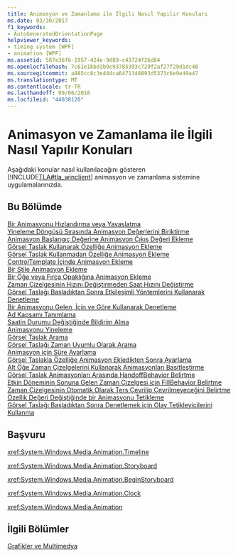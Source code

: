 ```yaml
---
title: Animasyon ve Zamanlama ile İlgili Nasıl Yapılır Konuları
ms.date: 03/30/2017
f1_keywords:
- AutoGeneratedOrientationPage
helpviewer_keywords:
- timing system [WPF]
- animation [WPF]
ms.assetid: 587e36f6-1957-424e-9d89-c43724f26d84
ms.openlocfilehash: 7c61e1bbd3b9c93785393c729f2af27f29d1dc40
ms.sourcegitcommit: a885cc8c3e444ca6471348893d5373c6e9e49a47
ms.translationtype: MT
ms.contentlocale: tr-TR
ms.lasthandoff: 09/06/2018
ms.locfileid: "44038120"
---
```

# <a name="animation-and-timing-how-to-topics"></a>Animasyon ve Zamanlama ile İlgili Nasıl Yapılır Konuları
Aşağıdaki konular nasıl kullanılacağını gösteren [!INCLUDE[TLA#tla_winclient](../../../../includes/tlasharptla-winclient-md.md)] animasyon ve zamanlama sistemine uygulamalarınızda.  
  
## <a name="in-this-section"></a>Bu Bölümde  
 [Bir Animasyonu Hızlandırma veya Yavaşlatma](../../../../docs/framework/wpf/graphics-multimedia/how-to-accelerate-or-decelerate-an-animation.md)  
 [Yineleme Döngüsü Sırasında Animasyon Değerlerini Biriktirme](../../../../docs/framework/wpf/graphics-multimedia/how-to-accumulate-animation-values-during-repeat-cycles.md)  
 [Animasyon Başlangıç Değerine Animasyon Çıkış Değeri Ekleme](../../../../docs/framework/wpf/graphics-multimedia/how-to-add-an-animation-output-value-to-an-animation-starting-value.md)  
 [Görsel Taslak Kullanarak Özelliğe Animasyon Ekleme](../../../../docs/framework/wpf/graphics-multimedia/how-to-animate-a-property-by-using-a-storyboard.md)  
 [Görsel Taslak Kullanmadan Özelliğe Animasyon Ekleme](../../../../docs/framework/wpf/graphics-multimedia/how-to-animate-a-property-without-using-a-storyboard.md)  
 [ControlTemplate İçinde Animasyon Ekleme](../../../../docs/framework/wpf/graphics-multimedia/how-to-animate-in-a-controltemplate.md)  
 [Bir Stile Animasyon Ekleme](../../../../docs/framework/wpf/graphics-multimedia/how-to-animate-in-a-style.md)  
 [Bir Öğe veya Fırça Opaklığına Animasyon Ekleme](../../../../docs/framework/wpf/graphics-multimedia/how-to-animate-the-opacity-of-an-element-or-brush.md)  
 [Zaman Çizelgesinin Hızını Değiştirmeden Saat Hızını Değiştirme](../../../../docs/framework/wpf/graphics-multimedia/change-the-speed-of-a-clock.md)  
 [Görsel Taslağı Başladıktan Sonra Etkileşimli Yöntemlerini Kullanarak Denetleme](../../../../docs/framework/wpf/graphics-multimedia/how-to-control-a-storyboard-after-it-starts.md)  
 [Bir Animasyonu Gelen, İçin ve Göre Kullanarak Denetleme](../../../../docs/framework/wpf/graphics-multimedia/how-to-control-an-animation-using-from-to-and-by.md)  
 [Ad Kapsamı Tanımlama](../../../../docs/framework/wpf/graphics-multimedia/how-to-define-a-name-scope.md)  
 [Saatin Durumu Değiştiğinde Bildirim Alma](../../../../docs/framework/wpf/graphics-multimedia/how-to-receive-notification-when-clock-state-changes.md)  
 [Animasyonu Yineleme](../../../../docs/framework/wpf/graphics-multimedia/how-to-repeat-an-animation.md)  
 [Görsel Taslak Arama](../../../../docs/framework/wpf/graphics-multimedia/how-to-seek-a-storyboard.md)  
 [Görsel Taslağı Zaman Uyumlu Olarak Arama](../../../../docs/framework/wpf/graphics-multimedia/how-to-seek-a-storyboard-synchronously.md)  
 [Animasyon için Süre Ayarlama](../../../../docs/framework/wpf/graphics-multimedia/how-to-set-a-duration-for-an-animation.md)  
 [Görsel Taslakla Özelliğe Animasyon Ekledikten Sonra Ayarlama](../../../../docs/framework/wpf/graphics-multimedia/how-to-set-a-property-after-animating-it-with-a-storyboard.md)  
 [Alt Öğe Zaman Çizelgelerini Kullanarak Animasyonları Basitleştirme](../../../../docs/framework/wpf/graphics-multimedia/how-to-simplify-animations-by-using-child-timelines.md)  
 [Görsel Taslak Animasyonları Arasında HandoffBehavior Belirtme](../../../../docs/framework/wpf/graphics-multimedia/how-to-specify-handoffbehavior-between-storyboard-animations.md)  
 [Etkin Döneminin Sonuna Gelen Zaman Çizelgesi için FillBehavior Belirtme](../../../../docs/framework/wpf/graphics-multimedia/specify-the-fillbehavior-for-a-timeline.md)  
 [Zaman Çizelgesinin Otomatik Olarak Ters Çevrilip Çevrilmeyeceğini Belirtme](../../../../docs/framework/wpf/graphics-multimedia/how-to-specify-whether-a-timeline-automatically-reverses.md)  
 [Özellik Değeri Değiştiğinde bir Animasyonu Tetikleme](../../../../docs/framework/wpf/graphics-multimedia/how-to-trigger-an-animation-when-a-property-value-changes.md)  
 [Görsel Taslağı Başladıktan Sonra Denetlemek için Olay Tetikleyicilerini Kullanma](../../../../docs/framework/wpf/graphics-multimedia/how-to-use-event-triggers-to-control-a-storyboard-after-it-starts.md)  
  
## <a name="reference"></a>Başvuru  
 <xref:System.Windows.Media.Animation.Timeline>  
  
 <xref:System.Windows.Media.Animation.Storyboard>  
  
 <xref:System.Windows.Media.Animation.BeginStoryboard>  
  
 <xref:System.Windows.Media.Animation.Clock>  
  
 <xref:System.Windows.Media.Animation>  
  
## <a name="related-sections"></a>İlgili Bölümler  
 [Grafikler ve Multimedya](../../../../docs/framework/wpf/graphics-multimedia/index.md)

